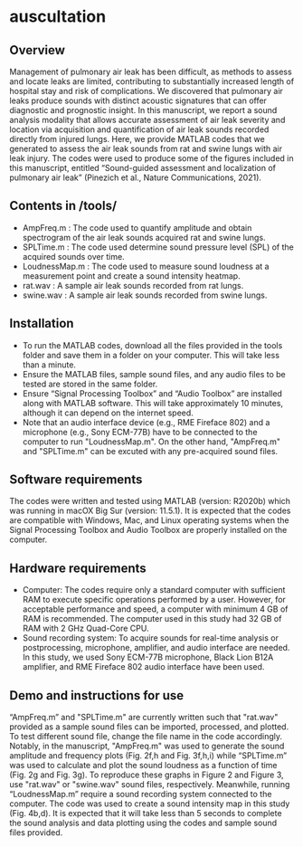 # auscultation
## Overview
Management of pulmonary air leak has been difficult, as methods to assess and locate leaks are limited, contributing to substantially increased length of hospital stay and risk of complications. We discovered that pulmonary air leaks produce sounds with distinct acoustic signatures that can offer diagnostic and prognostic insight. In this manuscript, we report a sound analysis modality that allows accurate assessment of air leak severity and location via acquisition and quantification of air leak sounds recorded directly from injured lungs. Here, we provide MATLAB codes that we generated to assess the air leak sounds from rat and swine lungs with air leak injury. The codes were used to produce some of the figures included in this manuscript, entitled “Sound-guided assessment and localization of pulmonary air leak” (Pinezich et al., Nature Communications, 2021).

## Contents in  /tools/
-	AmpFreq.m : The code used to quantify amplitude and obtain spectrogram of the air leak sounds acquired rat and swine lungs.  
- SPLTime.m : The code used determine sound pressure level (SPL) of the acquired sounds over time. 
- LoudnessMap.m : The code used to measure sound loudness at a measurement point and create a sound intensity heatmap.
- rat.wav : A sample air leak sounds recorded from rat lungs.
- swine.wav : A sample air leak sounds recorded from swine lungs.

## Installation
- To run the MATLAB codes, download all the files provided in the tools folder and save them in a folder on your computer. This will take less than a minute. 
- Ensure the MATLAB files, sample sound files, and any audio files to be tested are stored in the same folder.
- Ensure “Signal Processing Toolbox” and “Audio Toolbox” are installed along with MATLAB software. This will take approximately 10 minutes, although it can depend on the internet speed.
- Note that an audio interface device (e.g., RME Fireface 802) and a microphone (e.g., Sony ECM-77B) have to be connected to the computer to run "LoudnessMap.m". On the other hand, "AmpFreq.m" and "SPLTime.m" can be excuted with any pre-acquired sound files. 

## Software requirements
The codes were written and tested using MATLAB (version: R2020b) which was running in macOX Big Sur (version: 11.5.1). It is expected that the codes are compatible with Windows, Mac, and Linux operating systems when the Signal Processing Toolbox and Audio Toolbox are properly installed on the computer.

## Hardware requirements
-	Computer: The codes require only a standard computer with sufficient RAM to execute specific operations performed by a user. However, for acceptable performance and speed, a computer with minimum 4 GB of RAM is recommended. The computer used in this study had 32 GB of RAM with 2 GHz Quad-Core CPU.   
-	Sound recording system: To acquire sounds for real-time analysis or postprocessing, microphone, amplifier, and audio interface are needed. In this study, we used Sony ECM-77B microphone, Black Lion B12A amplifier, and RME Fireface 802 audio interface have been used.    

## Demo and instructions for use
“AmpFreq.m” and "SPLTime.m" are currently written such that "rat.wav" provided as a sample sound files can be imported, processed, and plotted. To test different sound file, change the file name in the code accordingly. Notably, in the manuscript, "AmpFreq.m" was used to generate the sound amplitude and frequency plots (Fig. 2f,h and Fig. 3f,h,i) while “SPLTime.m” was used to calculate and plot the sound loudness as a function of time (Fig. 2g and Fig. 3g). To reproduce these graphs in Figure 2 and Figure 3, use "rat.wav" or "swine.wav" sound files, respectively. Meanwhile, running “LoudnessMap.m” require a sound recording system connected to the computer. The code was used to create a sound intensity map in this study (Fig. 4b,d). It is expected that it will take less than 5 seconds to complete the sound analysis and data plotting using the codes and sample sound files provided. 
